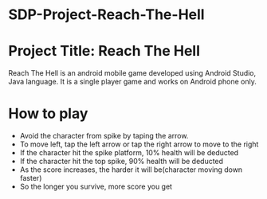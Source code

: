 # SDP-Project-Reach-The-Hell

# Project Title: Reach The Hell
Reach The Hell is an android mobile game developed using Android Studio, Java language. 
It is a single player game and works on Android phone only.

# How to play

- Avoid the character from spike by taping the arrow.
- To move left, tap the left arrow or tap the right arrow to move to the right
- If the character hit the spike platform, 10% health will be deducted
- If the character hit the top spike, 90% health will be deducted
- As the score increases, the harder it will be(character moving down faster)
- So the longer you survive, more score you get
